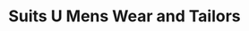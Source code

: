 ---
title: "Suits U Mens Wear and Tailors"
url: /portage/suits-u-mens-wear-and-tailors/
shop: clothes
---